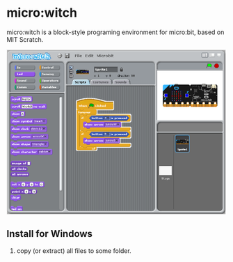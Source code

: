 # micro:witch
micro:witch is a block-style programing environment for micro:bit, based on MIT Scratch.

![screenshot1](https://raw.githubusercontent.com/EiichiroIto/microwitch/master/src/images/screenshot1.png)

## Install for Windows
1. copy (or extract) all files to some folder.

